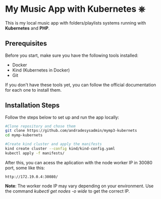 # My Music App with Kubernetes ⎈

This is my local music app with folders/playlists systems running with **Kubernetes** and **PHP**.

## Prerequisites

Before you start, make sure you have the following tools installed:

- Docker
- Kind (Kubernetes in Docker)
- Git

If you don't have these tools yet, you can follow the official documentation for each one to install them.

## Installation Steps

Follow the steps below to set up and run the app locally:

```bash
#Clone repository and chose them
git clone https://github.com/andradesysadmin/mymp3-kubernets
cd mymp-kubernets

#Create kind cluster and apply the manifests
kind create cluster --config kind/kind-config.yaml
kubectl apply -f manifests/

```
After this, you can acess the aplication with the node worker IP in 30080 port, some like this:

```
http://172.19.0.4:30080/

```
**Note**: The worker node IP may vary depending on your environment. Use the command *kubectl get nodes -o wide* to get the correct IP.

